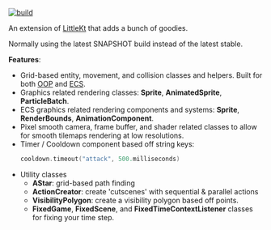[![build](https://github.com/LeHaine/rune-kt/actions/workflows/build.yml/badge.svg)](https://github.com/LeHaine/rune-kt/actions/workflows/build.yml)

An extension of [LittleKt](https://github.com/littlektframework/littlekt) that adds a bunch of goodies.

Normally using the latest SNAPSHOT build instead of the latest stable.

**Features**:

* Grid-based entity, movement, and collision classes and helpers. Built for
  both [OOP](/core/src/commonMain/kotlin/com/lehaine/littlekt/extras/grid/entity)
  and [ECS](/core/src/commonMain/kotlin/com/lehaine/littlekt/extras/ecs).
* Graphics related rendering classes: **Sprite**, **AnimatedSprite**, **ParticleBatch**.
* ECS graphics related rendering components and systems: **Sprite**, **RenderBounds**,
  **AnimationComponent**.
* Pixel smooth camera, frame buffer, and shader related classes to allow for smooth tilemaps rendering at low
  resolutions.
* Timer / Cooldown component based off string keys:
  ```kotlin
  cooldown.timeout("attack", 500.milliseconds)
  ```
* Utility classes
    * **AStar**: grid-based path finding
    * **ActionCreator**: create 'cutscenes' with sequential & parallel actions
    * **VisibilityPolygon**: create a visibility polygon based off points.
    * **FixedGame**, **FixedScene**, and **FixedTimeContextListener** classes for fixing your time step.

